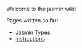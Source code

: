 Welcome to the jasmin wiki!

Pages written so far:
 * [Jasmin Types](./Types)
 * [Instructions](./Instructions)